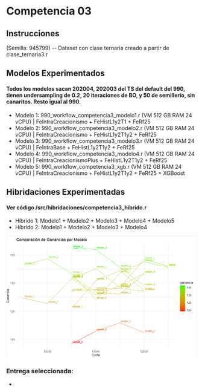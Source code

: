 # Competencia 03

## Instrucciones

(Semilla: 945799) -- Dataset con clase ternaria creado a partir de clase_ternaria3.r


## Modelos Experimentados

#### Todos los modelos sacan 202004, 202003 del TS del default del 990, tienen undersampling de 0.2, 20 iteraciones de BO, y 50 de semillerio, sin canaritos. Resto igual al 990.

* Modelo 1: 990_workflow_competencia3_modelo1.r (VM 512 GB RAM 24 vCPU) | FeIntraCreacionismo + FeHistL1y2T1 + FeRf25 
* Modelo 2: 990_workflow_competencia3_modelo2.r (VM 512 GB RAM 24 vCPU) | FeIntraCreacionismo + FeHistL1y2T1y2 + FeRf25  
* Modelo 3: 990_workflow_competencia3_modelo3.r (VM 512 GB RAM 24 vCPU) | FeIntraBase + FeHistL1y2T1y2 + FeRf25  
* Modelo 4: 990_workflow_competencia3_modelo4.r (VM 512 GB RAM 24 vCPU) | FeIntraCreacionismoPlus + FeHistL1y2T1y2 + FeRf25  
* Modelo 5: 990_workflow_competencia3_xgb.r (VM 512 GB RAM 24 vCPU)     | FeIntraCreacionismo + FeHistL1y2T1y2 + FeRf25 + XGBoost 

## Hibridaciones Experimentadas

#### Ver código /src/hibridaciones/competencia3_hibrido.r

* Híbrido 1: Modelo1 + Modelo2 + Modelo3 + Modelo4 + Modelo5
* Híbrido 2: Modelo1 + Modelo2 + Modelo3 + Modelo4

![alt text](image.png)


### Entrega seleccionada: 
* 
  
